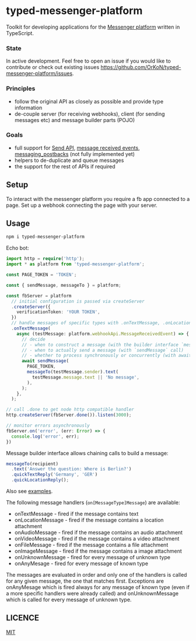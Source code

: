 # typed-messenger-platform

Toolkit for developing applications for the [Messenger platform](https://developers.facebook.com/docs/messenger-platform) written in TypeScript.

### State

In active development. Feel free to open an issue if you would like to contribute or check out existing issues https://github.com/OrKoN/typed-messenger-platform/issues.

### Principles

 - follow the original API as closely as possible and provide type information
 - de-couple server (for receiving webhooks), client (for sending messages etc) and message builder parts (POJO)

### Goals

 - full support for [Send API](https://developers.facebook.com/docs/messenger-platform/reference/send-api), [message received events](https://developers.facebook.com/docs/messenger-platform/reference/webhook-events/messages), [messaging_postbacks](https://developers.facebook.com/docs/messenger-platform/reference/webhook-events/messaging_postbacks) (not fully implemented yet)
 - helpers to de-duplicate and queue messages
 - the support for the rest of APIs if required


## Setup

To interact with the messenger platform you require a fb app connected to a page. Set up a webhook connecting the page with your server.

## Usage

```sh
npm i typed-messenger-platform
```

Echo bot:

```typescript
import http = require('http');
import * as platform from 'typed-messenger-platform';

const PAGE_TOKEN = 'TOKEN';

const { sendMessage, messageTo } = platform;

const fbServer = platform
  // initial configuration is passed via createServer
  .createServer({
    verificationToken: 'YOUR TOKEN',
  })
  // handle messages of specific types with .onTextMessage, .onLocationMessage etc
  .onTextMessage(
    async (testMessage: platform.webhookApi.MessageReceivedEvent) => {
      // decide
      // - when to construct a message (with the builder interface `messageTo`)
      // - when to actually send a message (with `sendMessage` call)
      // - whether to process synchronously or concurrently (with await)
      await sendMessage(
        PAGE_TOKEN,
        messageTo(testMessage.sender).text(
          testMessage.message.text || 'No message',
        ),
      );
    },
  );

// call .done to get node http compatible handler
http.createServer(fbServer.done()).listen(3000);

// monitor errors asynchronously
fbServer.on('error', (err: Error) => {
  console.log('error', err);
})

```

Message builder interface allows chaining calls to build a message:

```typescript
messageTo(recipient)
  .text('Answer the question: Where is Berlin?')
  .quickTextReply('Germany', 'GER')
  .quickLocationReply();
```

Also see [examples](examples).

The following message handlers (`on[MessageType]Message`) are available: 

- onTextMessage - fired if the message contains text
- onLocationMessage - fired if the message contains a location attachment
- onAudioMessage - fired if the message contains an audio attachment
- onVideoMessage - fired if the message contains a video attachment
- onFileMessage - fired if the message contains a file attachment
- onImageMessage - fired if the message contains a image attachment
- onUnknownMessage - fired for every message of unknown type
- onAnyMesage - fired for every message of known type

The messages are evaluated in order and only one of the handlers is called for any given message, the one that matches first. Exceptions are onAnyMesage which is fired always for any message of known type (even if a more specific handlers were already called) and onUnknownMessage which is called for every message of unknown type.

## LICENCE

[MIT](LICENCE)